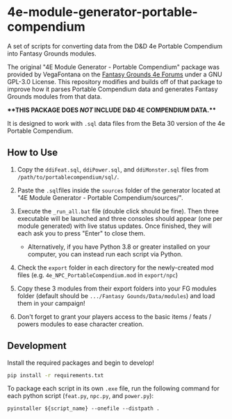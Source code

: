 # 4e-module-generator-portable-compendium
A set of scripts for converting data from the D&amp;D 4e Portable Compendium into Fantasy Grounds modules.

The original "4E Module Generator - Portable Compendium" package was provided by VegaFontana on the [Fantasy Grounds 4e Forums](https://www.fantasygrounds.com/forums/showthread.php?60524-4E-Module-Generator-Portable-compendium-gt-Fantasy-Grounds) under a GNU GPL-3.0 License.  This repository modifies and builds off of that package to improve how it parses Portable Compendium data and generates Fantasy Grounds modules from that data.

**\*\*THIS PACKAGE DOES _NOT_ INCLUDE D&D 4E COMPENDIUM DATA.\*\***

It is designed to work with `.sql` data files from the Beta 30 version of the 4e Portable Compendium.

## How to Use
1. Copy the `ddiFeat.sql`, `ddiPower.sql`, and `ddiMonster.sql` files from `/path/to/portablecompendium/sql/`.

2. Paste the `.sql`files inside the `sources` folder of the generator located at "4E Module Generator - Portable Compendium/sources/".

3. Execute the `_run_all.bat` file (double click should be fine).
   Then three executable will be launched and three consoles should appear (one per module generated) with live status updates. 
   Once finished, they will each ask you to press "Enter" to close them.
   - Alternatively, if you have Python 3.8 or greater installed on your computer, you can instead run each script via Python.

4. Check the `export` folder in each directory for the newly-created mod files
   (e.g. `4e_NPC_PortableCompendium.mod` in `export/npc`)

5. Copy these 3 modules from their export folders into your FG modules folder (default should be `.../Fantasy Gounds/Data/modules`) and load them in your campaign!

6. Don't forget to grant your players access to the basic items / feats / powers modules to ease character creation.

## Development
Install the required packages and begin to develop!
```bash
pip install -r requirements.txt
```

To package each script in its own `.exe` file, run the following command for each python script (`feat.py`, `npc.py`, and `power.py`):
```
pyinstaller ${script_name} --onefile --distpath .
```
